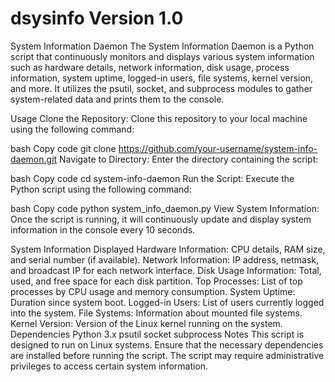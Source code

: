 # dsysinfo Version 1.0

System Information Daemon
The System Information Daemon is a Python script that continuously monitors and displays various system information such as hardware details, network information, disk usage, process information, system uptime, logged-in users, file systems, kernel version, and more. It utilizes the psutil, socket, and subprocess modules to gather system-related data and prints them to the console.

Usage
Clone the Repository: Clone this repository to your local machine using the following command:

bash
Copy code
git clone https://github.com/your-username/system-info-daemon.git
Navigate to Directory: Enter the directory containing the script:

bash
Copy code
cd system-info-daemon
Run the Script: Execute the Python script using the following command:

bash
Copy code
python system_info_daemon.py
View System Information: Once the script is running, it will continuously update and display system information in the console every 10 seconds.

System Information Displayed
Hardware Information: CPU details, RAM size, and serial number (if available).
Network Information: IP address, netmask, and broadcast IP for each network interface.
Disk Usage Information: Total, used, and free space for each disk partition.
Top Processes: List of top processes by CPU usage and memory consumption.
System Uptime: Duration since system boot.
Logged-in Users: List of users currently logged into the system.
File Systems: Information about mounted file systems.
Kernel Version: Version of the Linux kernel running on the system.
Dependencies
Python 3.x
psutil
socket
subprocess
Notes
This script is designed to run on Linux systems.
Ensure that the necessary dependencies are installed before running the script.
The script may require administrative privileges to access certain system information.
